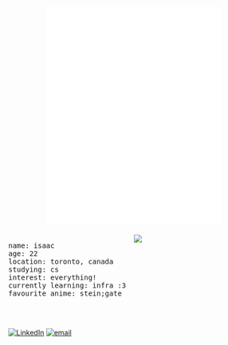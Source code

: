 <div align="center">
  <img src="assets/.inline_braille.svg" width="350" alt="braille art" />
  <br></br>

  <img align="right" width="50%" src="https://streak-stats.demolab.com?user=akuwuh&theme=transparent&hide_border=true&date_format=n%2Fj%5B%2FY%5D&currStreakLabel=FFFFFF&fire=FFFFFF&ring=FFFFFF&currStreakNum=FFFFFF&sideNums=FFFFFF&sideLabels=FFFFFF&dates=EBEBEB8F"/>
</div>
<pre align="left">
name: isaac
age: 22
location: toronto, canada
studying: cs
interest: everything!
currently learning: infra :3
favourite anime: stein;gate</pre>
<br clear="both"></br>


[![LinkedIn](https://img.shields.io/badge/LinkedIn-%230077B5.svg?logo=linkedin&logoColor=white)](https://linkedin.com/in/isaacnng) 
[![email](https://img.shields.io/badge/Email-D14836?logo=gmail&logoColor=white)](mailto:isaacnguyen0201@gmail.com)
  
<!--
<details>
  <summary>📕 Blog Posts</summary>
  <br />
</details>
</div>
-->




